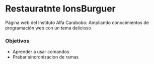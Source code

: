 # Restauratnte IonsBurguer

Página web del Instituto Alfa Carabobo: Ampliando conocimientos de programación web con un tema delicioso  

### Objetivos

- Aprender a usar comandos
- Prabar sincronizacion de ramas 
